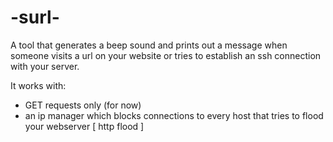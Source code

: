 # -surl-
A tool that generates a beep sound and prints out a message when someone visits a url on your website or tries to establish an ssh connection with your server.

It works with:
  * GET requests only (for now)
  * an ip manager which blocks connections to every host that tries to flood your webserver [ http flood ]
